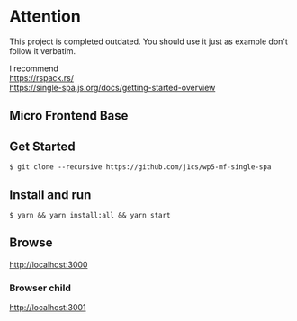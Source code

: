 # Attention

This project is completed outdated. You should use it just as example don't follow it verbatim.

I recommend  
https://rspack.rs/  
https://single-spa.js.org/docs/getting-started-overview

## Micro Frontend Base

## Get Started
`$ git clone --recursive https://github.com/j1cs/wp5-mf-single-spa`

## Install and run
`$ yarn && yarn install:all && yarn start`

## Browse
[http://localhost:3000](http://localhost:3000)

### Browser child
[http://localhost:3001](http://localhost:3001)  
